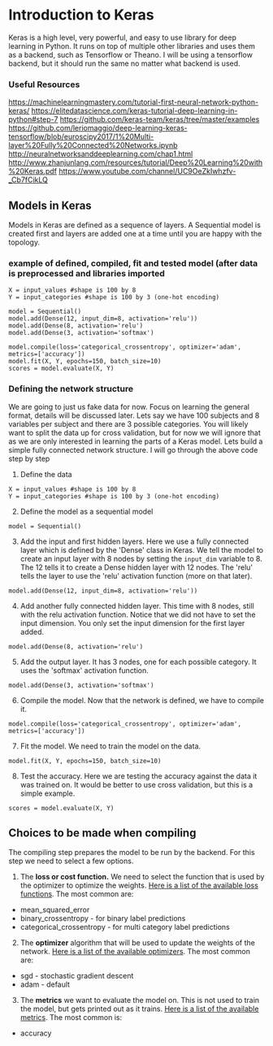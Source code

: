# Introduction to Keras

Keras is a high level, very powerful, and easy to use library for deep learning in Python. It runs on top of multiple other libraries and uses them as a backend, such as Tensorflow or Theano. I will be using a tensorflow backend, but it should run the same no matter what backend is used. 

### Useful Resources

https://machinelearningmastery.com/tutorial-first-neural-network-python-keras/
https://elitedatascience.com/keras-tutorial-deep-learning-in-python#step-7
https://github.com/keras-team/keras/tree/master/examples
https://github.com/leriomaggio/deep-learning-keras-tensorflow/blob/euroscipy2017/1%20Multi-layer%20Fully%20Connected%20Networks.ipynb
http://neuralnetworksanddeeplearning.com/chap1.html
http://www.zhanjunlang.com/resources/tutorial/Deep%20Learning%20with%20Keras.pdf
https://www.youtube.com/channel/UC9OeZkIwhzfv-_Cb7fCikLQ

## Models in Keras

Models in Keras are defined as a sequence of layers. A Sequential model is created first and layers are added one at a time until you are happy with the topology. 

### example of defined, compiled, fit and tested model (after data is preprocessed and libraries imported

```
X = input_values #shape is 100 by 8
Y = input_categories #shape is 100 by 3 (one-hot encoding)

model = Sequential()
model.add(Dense(12, input_dim=8, activation='relu'))
model.add(Dense(8, activation='relu')
model.add(Dense(3, activation='softmax')

model.compile(loss='categorical_crossentropy', optimizer='adam', metrics=['accuracy'])
model.fit(X, Y, epochs=150, batch_size=10)
scores = model.evaluate(X, Y)

```

### Defining the network structure

We are going to just us fake data for now. Focus on learning the general format, details will be discussed later. Lets say we have 100 subjects and 8 variables per subject and there are 3 possible categories. You will likely want to split the data up for cross validation, but for now we will ignore that as we are only interested in learning the parts of a Keras model. Lets build a simple fully connected network structure. I will go through the above code step by step

1. Define the data
```
X = input_values #shape is 100 by 8
Y = input_categories #shape is 100 by 3 (one-hot encoding)
```

2. Define the model as a sequential model
```
model = Sequential()
```
3. Add the input and first hidden layers. Here we use a fully connected layer which is defined by the 'Dense' class in Keras. We tell the model to create an input layer with 8 nodes by setting the `input_dim` variable to 8. The 12 tells it to create a Dense hidden layer with 12 nodes. The 'relu' tells the layer to use the 'relu' activation function (more on that later).
```
model.add(Dense(12, input_dim=8, activation='relu'))
```
4. Add another fully connected hidden layer. This time with 8 nodes, still with the relu activation function. Notice that we did not have to set the input dimension. You only set the input dimension for the first layer added. 

```
model.add(Dense(8, activation='relu')
```
5. Add the output layer. It has 3 nodes, one for each possible category. It uses the 'softmax' activation function. 
```
model.add(Dense(3, activation='softmax')
```
6. Compile the model. Now that the network is defined, we have to compile it. 
```
model.compile(loss='categorical_crossentropy', optimizer='adam', metrics=['accuracy'])
```

7. Fit the model. We need to train the model on the data.
```
model.fit(X, Y, epochs=150, batch_size=10)
```
8. Test the accuracy. Here we are testing the accuracy against the data it was trained on. It would be better to use cross validation, but this is a simple example. 
```
scores = model.evaluate(X, Y)
```

## Choices to be made when compiling
The compiling step prepares the model to be run by the backend. For this step we need to select a few options.

1. The **loss or cost function.** We need to select the function that is used by the optimizer to optimize the weights. [Here is a list of the available loss functions](https://keras.io/losses/). The most common are:
* mean_squared_error 
* binary_crossentropy - for binary label predictions
* categorical_crossentropy - for multi category label predictions

2. The **optimizer** algorithm that will be used to update the weights of the network. [Here is a list of the available optimizers](https://keras.io/optimizers/). The most common are:
* sgd - stochastic gradient descent
* adam - default 

3. The **metrics** we want to evaluate the model on. This is not used to train the model, but gets printed out as it trains. [Here is a list of the available metrics](https://keras.io/metrics/). The most common is:
* accuracy

